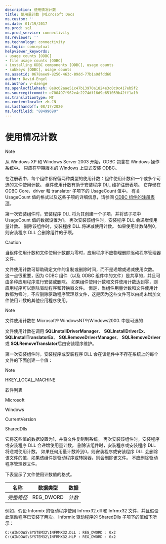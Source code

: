 ```yaml
---
description: 使用情况计数
title: 使用量计数 |Microsoft Docs
ms.custom: ''
ms.date: 01/19/2017
ms.prod: sql
ms.prod_service: connectivity
ms.reviewer: ''
ms.technology: connectivity
ms.topic: conceptual
helpviewer_keywords:
- usage counts [ODBC]
- file usage counts [ODBC]
- installing ODBC components [ODBC], usage counts
- subkeys [ODBC], usage counts
ms.assetid: 0678aee9-8256-463c-89dd-77b1a0dfdd60
author: David-Engel
ms.author: v-daenge
ms.openlocfilehash: 8e8c02aae51c47b13970a1824e3c0c9c417eb5f2
ms.sourcegitcommit: e700497f962e4c2274df16d9e651059b42ff1a10
ms.translationtype: MT
ms.contentlocale: zh-CN
ms.lasthandoff: 08/17/2020
ms.locfileid: "88499690"
---
```

# <a name="usage-counting"></a>使用情况计数
> [!NOTE]  
>  从 Windows XP 和 Windows Server 2003 开始，ODBC 包含在 Windows 操作系统中。 只应在早期版本的 Windows 上显式安装 ODBC。  
  
 在注册表中，每个组件都保留两种类型的使用计数：组件使用计数和一个或多个可选的文件使用计数。 组件使用计数有助于安装程序 DLL 维护注册表项。 它存储在 ODBC Core、driver 和 translator 子项下的 UsageCount 值中。 有关 UsageCount 值的格式以及这些子项的详细信息，请参阅 [ODBC 组件的注册表项](../../../odbc/reference/install/registry-entries-for-odbc-components.md)。  
  
 第一次安装组件时，安装程序 DLL 将为其创建一个子项，并将该子项中 UsageCount 值的数据设置为1。 再次安装该组件时，安装程序 DLL 会递增使用量计数。 删除该组件时，安装程序 DLL 将递减使用计数。 如果使用计数降到0，则安装程序 DLL 会删除组件的子项。  
  
> [!CAUTION]  
>  当组件使用计数和文件使用计数都为零时，应用程序不应物理删除驱动程序管理器文件。  
  
 文件使用计数可帮助确定文件的复制或删除时间，而不是递增或递减使用次数。 这一点很重要，因为 ODBC 组件（以及 ODBC 组件中的文件）是共享的，并且可由多种应用程序进行安装或删除。 如果组件使用计数和文件使用计数达到零，则应用程序可以删除驱动程序和转换器文件。 但是，当组件用量计数和文件使用计数都为零时，不应删除驱动程序管理器文件，这是因为这些文件可以由尚未增加文件使用计数的其他应用程序使用。  
  
> [!NOTE]  
>  文件使用计数在 Microsoft® WindowsNT®/Windows2000. 中是可选的  
  
 文件使用计数在调用 **SQLInstallDriverManager**、 **SQLInstallDriverEx**、 **SQLInstallTranslatorEx**、 **SQLRemoveDriverManager**、 **SQLRemoveDriver**或 **SQLRemoveTranslator**后由安装程序维护。  
  
 第一次安装组件时，安装程序或安装程序 DLL 会在该组件中不存在系统上的每个文件的下面创建一个值：  
  
> [!NOTE]  
>  HKEY_LOCAL_MACHINE  
>   
>  软件列表  
>   
>  Microsoft  
>   
>  Windows  
>   
>  CurrentVersion  
>   
>  SharedDlls  
  
 它将这些值的数据设置为1，并将文件复制到系统。 再次安装该组件时，安装程序或安装程序 DLL 会递增使用量计数。 删除该组件时，安装程序或安装程序 DLL 将递减使用计数。 如果任何用量计数降到0，则安装程序或安装程序 DLL 会删除该文件的值，如果该组件是驱动程序或转换器，则会删除该文件。 不应删除驱动程序管理器文件。  
  
 下表显示了文件使用计数值的格式。  
  
|名称|数据类型|数据|  
|----------|---------------|----------|  
|*完整路径*|REG_DWORD|*计数*|  
  
 例如，假设 Informix 的驱动程序使用 Infrmx32.dll 和 Infrmx32 文件，并且假设此驱动程序已安装了两次。 Informix 驱动程序的 SharedDlls 子项下的值如下所示：  
  
```  
C:\WINDOWS\SYSTEM32\INFRMX32.DLL : REG_DWORD : 0x2  
C:\WINDOWS\SYSTEM32\INFRMX32.HLP : REG_DWORD : 0x2  
```
